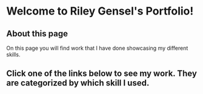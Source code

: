 # Welcome to Riley Gensel's Portfolio!

## About this page
On this page you will find work that I have done showcasing my different skills.

## Click one of the links below to see my work. They are categorized by which skill I used.



